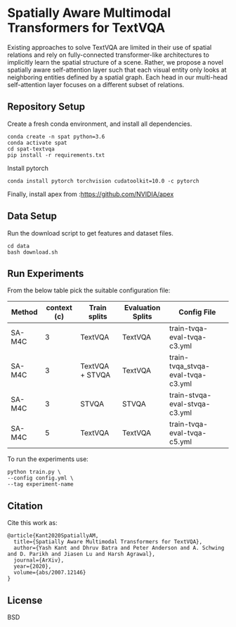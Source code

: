 Spatially Aware Multimodal Transformers for TextVQA
===================================================
Existing approaches to solve TextVQA are limited in their use of spatial relations and rely on fully-connected transformer-like architectures to implicitly learn the spatial structure of a scene. 
Rather, we propose a novel spatially aware self-attention layer such that each visual entity only looks at neighboring entities defined by a spatial graph. 
Each head in our multi-head self-attention layer focuses on a different subset of relations.


## Repository Setup

Create a fresh conda environment, and install all dependencies.

```text
conda create -n spat python=3.6
conda activate spat
cd spat-textvqa
pip install -r requirements.txt
```

Install pytorch
```
conda install pytorch torchvision cudatoolkit=10.0 -c pytorch
```

Finally, install apex from :https://github.com/NVIDIA/apex

## Data Setup
Run the download script to get features and dataset files.
```
cd data
bash download.sh
```

## Run Experiments
From the below table pick the suitable configuration file:

 | Method  |  context (c)   |  Train splits   |  Evaluation Splits  | Config File|
 | ------- | ------ | ------ | ------ | ------ |
 | SA-M4C  | 3 | TextVQA | TextVQA | train-tvqa-eval-tvqa-c3.yml |
 | SA-M4C  | 3 | TextVQA + STVQA | TextVQA | train-tvqa_stvqa-eval-tvqa-c3.yml |
 | SA-M4C  | 3 | STVQA | STVQA | train-stvqa-eval-stvqa-c3.yml |
 | SA-M4C  | 5 | TextVQA | TextVQA | train-tvqa-eval-tvqa-c5.yml |

To run the experiments use:
```
python train.py \
--config config.yml \
--tag experiment-name
```

## Citation
Cite this work as:
```
@article{Kant2020SpatiallyAM,
  title={Spatially Aware Multimodal Transformers for TextVQA},
  author={Yash Kant and Dhruv Batra and Peter Anderson and A. Schwing and D. Parikh and Jiasen Lu and Harsh Agrawal},
  journal={ArXiv},
  year={2020},
  volume={abs/2007.12146}
}
```



## License
BSD
